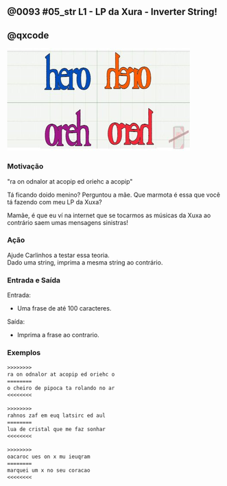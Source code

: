 ## @0093 #05_str L1 - LP da Xura - Inverter String!
## @qxcode

![](capa.jpg)

### Motivação

"ra on odnalor at acopip ed oriehc a acopip"

Tá ficando doido menino? Perguntou a mãe. Que marmota é essa que você tá fazendo com meu LP da Xuxa?

Mamãe, é que eu ví na internet que se tocarmos as músicas da Xuxa ao contrário saem umas mensagens sinistras!

### Ação

Ajude Carlinhos a testar essa teoria.  
Dado uma string, imprima a mesma string ao contrário.

### Entrada e Saída

Entrada:

*   Uma frase de até 100 caracteres.

Saída:

*   Imprima a frase ao contrario.

### Exemplos

```
>>>>>>>>
ra on odnalor at acopip ed oriehc o
========
o cheiro de pipoca ta rolando no ar
<<<<<<<<

>>>>>>>>
rahnos zaf em euq latsirc ed aul
========
lua de cristal que me faz sonhar
<<<<<<<<

>>>>>>>>
oacaroc ues on x mu ieuqram
========
marquei um x no seu coracao
<<<<<<<<
```
